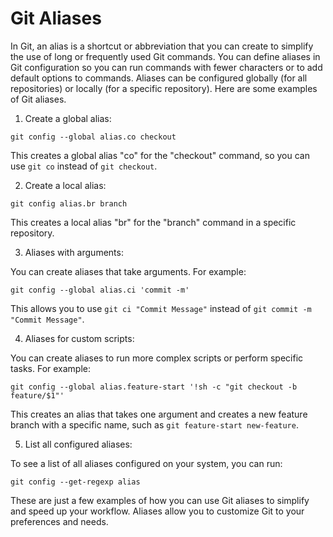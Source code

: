 # Git Aliases

In Git, an alias is a shortcut or abbreviation that you can create to simplify the use of long or frequently used Git commands. You can define aliases in Git configuration so you can run commands with fewer characters or to add default options to commands. Aliases can be configured globally (for all repositories) or locally (for a specific repository). Here are some examples of Git aliases.

1. Create a global alias:

```shell
git config --global alias.co checkout
```

This creates a global alias "co" for the "checkout" command, so you can use `git co` instead of `git checkout`.

2. Create a local alias:

```shell
git config alias.br branch
```

This creates a local alias "br" for the "branch" command in a specific repository.

3. Aliases with arguments:

You can create aliases that take arguments. For example:

```shell
git config --global alias.ci 'commit -m'
```

This allows you to use `git ci "Commit Message"` instead of `git commit -m "Commit Message"`.

4. Aliases for custom scripts:

You can create aliases to run more complex scripts or perform specific tasks. For example:

```shell
git config --global alias.feature-start '!sh -c "git checkout -b feature/$1"'
```

This creates an alias that takes one argument and creates a new feature branch with a specific name, such as `git feature-start new-feature`.

5. List all configured aliases:

To see a list of all aliases configured on your system, you can run:

```shell
git config --get-regexp alias
```

These are just a few examples of how you can use Git aliases to simplify and speed up your workflow. Aliases allow you to customize Git to your preferences and needs.
